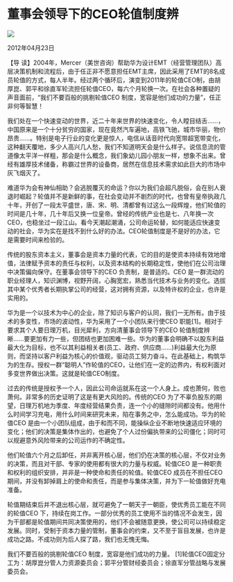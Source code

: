 # 董事会领导下的CEO轮值制度辨
<img class="pv" src="https://api.visitor.plantree.me/visitor-badge/pv?namespace=plantree.me&key=renzhengfei-speeches/董事会领导下的CEO轮值制度辨.md">



2012年04月23日



【导  读】2004年，Mercer（美世咨询）帮助华为设计EMT（经营管理团队）高层决策机制和流程后，由于任正非不愿意担任EMT主席，因此采用了EMT的8名成员轮值的方式，每人半年。经过两个循环后，演变到2011年的轮值CEO制，由胡厚崑、郭平和徐直军轮流担任轮值CEO，每六个月轮换一次。在社会各种置疑的声音面前，“我们不要百般的挑剔轮值CEO 制度，宽容是他们成功的力量”，任正非何等智慧！



我们处在一个快速变动的世界，近二十年来世界的快速变化，令人瞠目结舌……，中国原来是一个十分贫穷的国家，现在竟然汽车遍地，高铁飞驰，城市华丽，物价昂贵……。特别是电子行业的变化更是惊人，电信从话音时代向宽带超宽带变化，这种翻天覆地，多少人高兴几人愁，我们不知道明天会是什么样子。说信息流的管道像太平洋一样粗，那会是什么概念，我们象幼儿园小朋友一样，想象不出来。曾经有雄厚技术储备，称霸过世界的设备商，居然在信息技术需求如此巨大的市场中灰飞烟灭了。

难道华为会有神仙相助？会逃脱覆灭的命运？你以为我们会超凡脱俗，会在别人衰退时崛起？轮值并不是新鲜的事，在社会变动并不剧烈的时代，也曾有皇帝执政几十年，开创了一段太平盛世，唐、宋、明、清都曾有过这么一段辉煌，他们轮值的时间是几十年，几十年后又换一位皇帝。曾经的传统产业也是七、八年换一次CEO，也稳坐过一段江山。看今天潮起潮涌，公司命运轮替，如何能适应快速变动的社会，华为实在是找不到什么好的办法。CEO轮值制度是不是好的办法，它是需要时间来检验的。

传统的股东资本主义，董事会是资本力量的代表，它的目的是使资本持续有效地增值，法律赋予资本的责任与权利，以及资本结构的长期稳定性，使他们在公司治理中决策偏向保守。在董事会领导下的CEO 负责制，是普适的。CEO 是一群流动的职业经理人，知识渊博，视野开阔，心胸宽宏，熟悉当代技术与业务的变化。选拔其中某个优秀者长期执掌公司的经营，这对拥有资源，以及特许权的企业，也许是实用的。

华为是一个以技术为中心的企业，除了知识与客户的认同，我们一无所有。由于技术的多变性，市场的波动性，华为采用了一个小团队来行使CEO 职能[1]。相对于要求其个人要日理万机，目光犀利，方向清董事会领导下的CEO 轮值制度辨晰……要更加有力一些，但团结也更加困难一些。华为的董事会明确不以股东利益最大化为目标，也不以其利益相关者(员工、政府、供应商……)利益最大化为原则，而坚持以客户利益为核心的价值观，驱动员工努力奋斗。在此基础上，构筑华为的生存。授权一群“聪明人”作轮值的CEO，让他们在一定的边界内，有权利面对多变世界做出决策。这就是轮值CEO制度。

过去的传统是授权予一个人，因此公司命运就系在这一个人身上。成也萧何，败也萧何。非常多的历史证明了这是有更大风险的。传统的CEO 为了不辜负股东的期望，日理万机地为季度、年度经营结果负责，连一个小的缝隙时间都没有。他用什么时间学习充电，用什么时间来研究未来，陷在事务之中，怎么能成功。华为的轮值CEO 是由一个小团队组成，由于和而不同，能操纵企业不断地快速适应环境的变化；他们的决策是集体作出的，也避免了个人过份偏执带来的公司僵化；同时可以规避意外风险带来的公司运作的不确定性。

他们轮值六个月之后卸任，并非离开核心层，他们仍在决策的核心层，不仅对业务的决策，而且对干部、专家的使用都有很大的力量与权威。轮值CEO 是一种职责和权利的组织安排，并非是一种使命和责任的轮值。轮值CEO 成员在不担任CEO 期间，并没有卸掉肩上的使命和责任，而是参与集体决策，并为下一轮值做好充电准备。

轮值期结束后并不退出核心层，就可避免了一朝天子一朝臣，使优秀员工能在不同的轮值CEO 下，持续在岗工作。一部分优秀的员工使用不当的情况不会发生，因为干部都是轮值期间共同决策使用的，他们不会被随意更换，使公司可以持续稳定发展。同时，受制于资本力量的管制，董事会的约束，又不至于盲目发展，也许是成功之路。不成功则为后人探了路，我们也无愧无悔。

我们不要百般的挑剔轮值CEO 制度，宽容是他们成功的力量。
[1]轮值CEO固定分工为：胡厚崑分管人力资源委员会；郭平分管财经委员会；徐直军分管战略与发展委员会。
